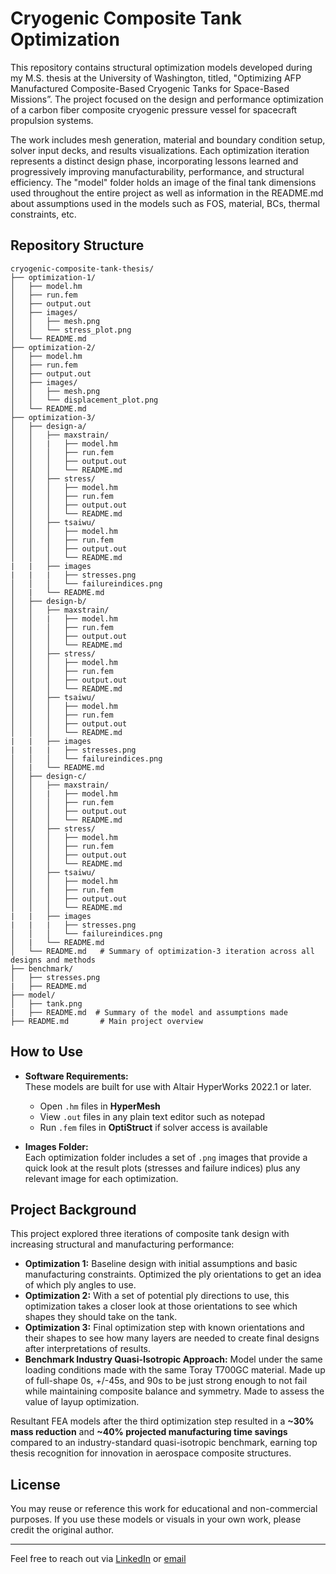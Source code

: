 # Cryogenic Composite Tank Optimization

This repository contains structural optimization models developed during my M.S. thesis at the University of Washington, titled, "Optimizing AFP Manufactured Composite-Based Cryogenic Tanks for Space-Based Missions”. The project focused on the design and performance optimization of a carbon fiber composite cryogenic pressure vessel for spacecraft propulsion systems.

The work includes mesh generation, material and boundary condition setup, solver input decks, and results visualizations. Each optimization iteration represents a distinct design phase, incorporating lessons learned and progressively improving manufacturability, performance, and structural efficiency. The "model" folder holds an image of the final tank dimensions used throughout the entire project as well as information in the README.md about assumptions used in the models such as FOS, material, BCs, thermal constraints, etc.

## Repository Structure

```plaintext
cryogenic-composite-tank-thesis/
├── optimization-1/
│   ├── model.hm
│   ├── run.fem
│   ├── output.out
│   ├── images/
│   │   ├── mesh.png
│   │   └── stress_plot.png
│   └── README.md
├── optimization-2/
│   ├── model.hm
│   ├── run.fem
│   ├── output.out
│   ├── images/
│   │   ├── mesh.png
│   │   └── displacement_plot.png
│   └── README.md
├── optimization-3/
│   ├── design-a/
│   │   ├── maxstrain/
│   │   |   ├── model.hm
│   │   │   ├── run.fem
│   │   │   ├── output.out
│   │   │   └── README.md
│   │   ├── stress/
│   │   │   ├── model.hm
│   │   │   ├── run.fem
│   │   │   ├── output.out
│   │   │   └── README.md
│   │   ├── tsaiwu/
│   │   │   ├── model.hm
│   │   │   ├── run.fem
│   │   │   ├── output.out
│   │   │   └── README.md
|   |   ├── images
|   |   |   ├── stresses.png
│   │   │   └── failureindices.png
│   |   └── README.md
│   ├── design-b/
│   │   ├── maxstrain/
│   │   |   ├── model.hm
│   │   │   ├── run.fem
│   │   │   ├── output.out
│   │   │   └── README.md
│   │   ├── stress/
│   │   │   ├── model.hm
│   │   │   ├── run.fem
│   │   │   ├── output.out
│   │   │   └── README.md
│   │   ├── tsaiwu/
│   │   │   ├── model.hm
│   │   │   ├── run.fem
│   │   │   ├── output.out
│   │   │   └── README.md
|   |   ├── images
|   |   |   ├── stresses.png
│   │   │   └── failureindices.png
│   |   └── README.md
│   ├── design-c/
│   │   ├── maxstrain/
│   │   |   ├── model.hm
│   │   │   ├── run.fem
│   │   │   ├── output.out
│   │   │   └── README.md
│   │   ├── stress/
│   │   │   ├── model.hm
│   │   │   ├── run.fem
│   │   │   ├── output.out
│   │   │   └── README.md
│   │   ├── tsaiwu/
│   │   │   ├── model.hm
│   │   │   ├── run.fem
│   │   │   ├── output.out
│   │   │   └── README.md
|   |   ├── images
|   |   |   ├── stresses.png
│   │   │   └── failureindices.png
│   |   └── README.md
│   └── README.md   # Summary of optimization-3 iteration across all designs and methods
├── benchmark/
│   ├── stresses.png
|   ├── README.md
├── model/
│   ├── tank.png
|   ├── README.md  # Summary of the model and assumptions made
├── README.md       # Main project overview
```

## How to Use

- **Software Requirements:**  
  These models are built for use with Altair HyperWorks 2022.1 or later.
  - Open `.hm` files in **HyperMesh**
  - View `.out` files in any plain text editor such as notepad
  - Run `.fem` files in **OptiStruct** if solver access is available

- **Images Folder:**  
  Each optimization folder includes a set of `.png` images that provide a quick look at the result plots (stresses and failure indices) plus any relevant image for each optimization.

## Project Background

This project explored three iterations of composite tank design with increasing structural and manufacturing performance:

- **Optimization 1:** Baseline design with initial assumptions and basic manufacturing constraints. Optimized the ply orientations to get an idea of which ply angles to use. 
- **Optimization 2:** With a set of potential ply directions to use, this optimization takes a closer look at those orientations to see which shapes they should take on the tank.
- **Optimization 3:** Final optimization step with known orientations and their shapes to see how many layers are needed to create final designs after interpretations of results.
- **Benchmark Industry Quasi-Isotropic Approach:** Model under the same loading conditions made with the same Toray T700GC material. Made up of full-shape 0s, +/-45s, and 90s to be just strong enough to not fail while maintaining composite balance and symmetry. Made to assess the value of layup optimization. 

Resultant FEA models after the third optimization step resulted in a **~30% mass reduction** and **~40% projected manufacturing time savings** compared to an industry-standard quasi-isotropic benchmark, earning top thesis recognition for innovation in aerospace composite structures.

## License

You may reuse or reference this work for educational and non-commercial purposes. If you use these models or visuals in your own work, please credit the original author.

---

Feel free to reach out via [LinkedIn](https://www.linkedin.com/in/matthewtnuss/) or [email](mailto:matthewtnuss@outlook.com) 
